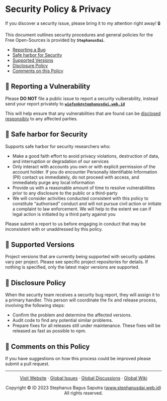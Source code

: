 # Security Policy & Privacy

If you discover a security issue, please bring it to my attention right away! :lock:

This document outlines security procedures and general policies for the Free Open-Sources is provided by **`StephanusDai`**.

  * [Reporting a Bug](#reporting-a-bug)
  * [Safe harbor for Security](#safe-harbor-for-security)
  * [Supported Versions](#supported-versions)
  * [Disclosure Policy](#disclosure-policy)
  * [Comments on this Policy](#comments-on-this-policy)

## :newspaper: Reporting a Vulnerability
 
Please **DO NOT** file a public issue to report a security vulberability, 
instead send your report privately to [**`wiefunk@stephanusdai.web.id`**](mailto:wiefunk@stephanusdai.web.id)

This will help ensure that any vulnerabilities that are found can be 
[disclosed responsibly](https://en.wikipedia.org/wiki/Responsible_disclosure) 
to any affected parties.

## :basketball: Safe harbor for Security

Supports safe harbor for security researchers who:

*   Make a good faith effort to avoid privacy violations, destruction of data,
    and interruption or degradation of our services
*   Only interact with accounts you own or with explicit permission of the
    account holder.
    If you do encounter Personally Identifiable Information (PII) contact us
    immediately, do not proceed with access, and immediately purge any local
    information
*   Provide us with a reasonable amount of time to resolve vulnerabilities prior
    to any disclosure to the public or a third-party
*   We will consider activities conducted consistent with this policy to
    constitute “authorised” conduct and will not pursue civil action or initiate
    a complaint to law enforcement.
    We will help to the extent we can if legal action is initiated by a third
    party against you

Please submit a report to us before engaging in conduct that may be inconsistent
with or unaddressed by this policy.

## :trumpet: Supported Versions

Project versions that are currently being supported with security updates vary per project.
Please see specific project repositories for details.
If nothing is specified, only the latest major versions are supported.

## :tada: Disclosure Policy

When the security team receives a security bug report, they will assign it to a
primary handler. This person will coordinate the fix and release process,
involving the following steps:

  * Confirm the problem and determine the affected versions.
  * Audit code to find any potential similar problems.
  * Prepare fixes for all releases still under maintenance. These fixes will be
    released as fast as possible to npm.

## :sparkler: Comments on this Policy

If you have suggestions on how this process could be improved please submit a
pull request.


***

<p align="center">
    <a href="https://www.stephanusdai.web.id">Visit Website</a>
    ·
    <a href="https://github.com/wiefunkdai/.github/issues/new/choose">Global Issues</a>
    ·
    <a href="https://github.com/wiefunkdai/.github/discussions">Global Discussions</a>
    ·
    <a href="https://github.com/wiefunkdai/.github/wiki">Global Wiki</a>
</p>
<p align="center">
  Copyright &copy; ID 2023 Stephanus Bagus Saputra &#40;<a href="https://www.stephanusdai.web.id">www.stephanusdai.web.id</a>&#41;<br>
  All rights reserved.
</p>
